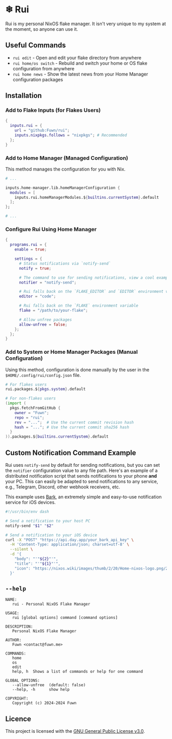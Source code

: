 # ❄ Rui

Rui is my personal NixOS flake manager. It isn't very unique to my system at the
moment, so anyone can use it.

## Useful Commands

- `rui edit` - Open and edit your flake directory from anywhere
- `rui home/os switch` - Rebuild and switch your home or OS flake configuration
  from anywhere
- `rui home news` - Show the latest news from your Home Manager configuration
  packages

## Installation

### Add to Flake Inputs (for Flakes Users)

```nix
{
  inputs.rui = {
    url = "github:Fuwn/rui";
    inputs.nixpkgs.follows = "nixpkgs"; # Recommended
  };
}
```

### Add to Home Manager (Managed Configuration)

This method manages the configuration for you with Nix.

```nix
# ...

inputs.home-manager.lib.homeManagerConfiguration {
  modules = [
    inputs.rui.homeManagerModules.${builtins.currentSystem}.default
  ];
};

# ...
```

### Configure Rui Using Home Manager

```nix
{
  programs.rui = {
    enable = true;

    settings = {
      # Status notifications via `notify-send`
      notify = true;

      # The command to use for sending notifications, view a cool example below!
      notifier = "notify-send";

      # Rui falls back on the `FLAKE_EDITOR` and `EDITOR` environment variables
      editor = "code";

      # Rui falls back on the `FLAKE` environment variable
      flake = "/path/to/your-flake";

      # Allow unfree packages
      allow-unfree = false;
    };
  };
}
```

### Add to System or Home Manager Packages (Manual Configuration)

Using this method, configuration is done manually by the user in the
`$HOME/.config/rui/config.json` file.

```nix
# For flakes users
rui.packages.${pkgs.system}.default

# For non-flakes users
(import (
  pkgs.fetchFromGitHub {
    owner = "Fuwn";
    repo = "rui";
    rev = "...";  # Use the current commit revision hash
    hash = "..."; # Use the current commit sha256 hash
  }
)).packages.${builtins.currentSystem}.default
```

## Custom Notification Command Example

Rui uses `notify-send` by default for sending notifications, but you can set
the `notifier` configuration value to any file path. Here's an example of a
distributed notification script that sends notifications to your phone **and**
your PC. This can easily be adapted to send notifications to any service, e.g.,
Telegram, Discord, other webhook receivers, etc.

This example uses [Bark](https://bark.day.app/#/?id=%E6%BA%90%E7%A0%81), an
extremely simple and easy-to-use notification service for iOS devices.

```sh
#!/usr/bin/env dash

# Send a notification to your host PC
notify-send "$1" "$2"

# Send a notification to your iOS device
curl -X "POST" "https://api.day.app/your_bark_api_key" \
  -H 'Content-Type: application/json; charset=utf-8' \
  --silent \
  -d '{
    "body": "'"${2}"'",
    "title": "'"${1}"'",
    "icon": "https://nixos.wiki/images/thumb/2/20/Home-nixos-logo.png/207px-Home-nixos-logo.png"
  }'
```

## `--help`

```text
NAME:
   rui - Personal NixOS Flake Manager

USAGE:
   rui [global options] command [command options]

DESCRIPTION:
   Personal NixOS Flake Manager

AUTHOR:
   Fuwn <contact@fuwn.me>

COMMANDS:
   home
   os
   edit
   help, h  Shows a list of commands or help for one command

GLOBAL OPTIONS:
   --allow-unfree  (default: false)
   --help, -h      show help

COPYRIGHT:
   Copyright (c) 2024-2024 Fuwn
```

## Licence

This project is licensed with the [GNU General Public License v3.0](./LICENSE.txt).

